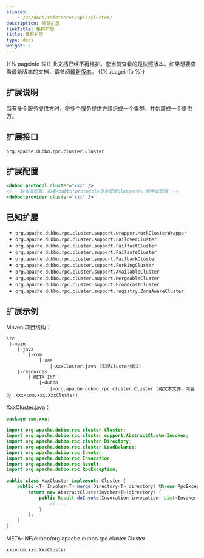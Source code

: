 ```yaml
---
aliases:
    - /zh/docs/references/spis/cluster/
description: 集群扩展
linkTitle: 集群扩展
title: 集群扩展
type: docs
weight: 5
---
```



{{% pageinfo %}} 此文档已经不再维护。您当前查看的是快照版本。如果想要查看最新版本的文档，请参阅[最新版本](/zh-cn/docs3-v2/java-sdk/reference-manual/spi/description/cluster/)。
{{% /pageinfo %}}

## 扩展说明

当有多个服务提供方时，将多个服务提供方组织成一个集群，并伪装成一个提供方。

## 扩展接口

`org.apache.dubbo.rpc.cluster.Cluster`

## 扩展配置

```xml
<dubbo:protocol cluster="xxx" />
<!-- 缺省值配置，如果<dubbo:protocol>没有配置cluster时，使用此配置 -->
<dubbo:provider cluster="xxx" />
```

## 已知扩展

* `org.apache.dubbo.rpc.cluster.support.wrapper.MockClusterWrapper`
* `org.apache.dubbo.rpc.cluster.support.FailoverCluster`
* `org.apache.dubbo.rpc.cluster.support.FailfastCluster`
* `org.apache.dubbo.rpc.cluster.support.FailsafeCluster`
* `org.apache.dubbo.rpc.cluster.support.FailbackCluster`
* `org.apache.dubbo.rpc.cluster.support.ForkingCluster`
* `org.apache.dubbo.rpc.cluster.support.AvailableCluster`
* `org.apache.dubbo.rpc.cluster.support.MergeableCluster`
* `org.apache.dubbo.rpc.cluster.support.BroadcastCluster`
* `org.apache.dubbo.rpc.cluster.support.registry.ZoneAwareCluster`

## 扩展示例

Maven 项目结构：

```
src
 |-main
    |-java
        |-com
            |-xxx
                |-XxxCluster.java (实现Cluster接口)
    |-resources
        |-META-INF
            |-dubbo
                |-org.apache.dubbo.rpc.cluster.Cluster (纯文本文件，内容为：xxx=com.xxx.XxxCluster)
```

XxxCluster.java：

```java
package com.xxx;
 
import org.apache.dubbo.rpc.cluster.Cluster;
import org.apache.dubbo.rpc.cluster.support.AbstractClusterInvoker;
import org.apache.dubbo.rpc.cluster.Directory;
import org.apache.dubbo.rpc.cluster.LoadBalance;
import org.apache.dubbo.rpc.Invoker;
import org.apache.dubbo.rpc.Invocation;
import org.apache.dubbo.rpc.Result;
import org.apache.dubbo.rpc.RpcException;
 
public class XxxCluster implements Cluster {
    public <T> Invoker<T> merge(Directory<T> directory) throws RpcException {
        return new AbstractClusterInvoker<T>(directory) {
            public Result doInvoke(Invocation invocation, List<Invoker<T>> invokers, LoadBalance loadbalance) throws RpcException {
                // ...
            }
        };
    }
}
```

META-INF/dubbo/org.apache.dubbo.rpc.cluster.Cluster：

```properties
xxx=com.xxx.XxxCluster
```